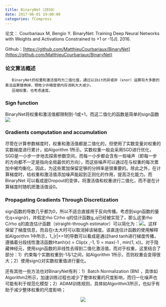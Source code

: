 ```yaml
---
title: BinaryNet（2016）
date: 2017-06-01 19:00:00
categories: fCompress
---
```


<script type="text/javascript" src="http://cdn.mathjax.org/mathjax/latest/MathJax.js?config=default"></script>

论文： Courbariaux M, Bengio Y. BinaryNet: Training Deep Neural Networks with Weights and Activations Constrained to +1 or -1[J]. 2016.

Github：[https://github.com/MatthieuCourbariaux/BinaryNet](https://github.com/MatthieuCourbariaux/BinaryNet)

### 论文算法概述

       BinaryNet的权重和激活值均为二值化值，通过以1bit的异或非（xnor）运算将大多数的乘法运算替换掉，牺牲少许精度使内存消耗大大减少。
       压缩权重，也考虑速度。
	   
### Sign function

   BinaryNet将权重和激活值都限制到-1或+1，而这二值化的函数是简单的sign函数<img src="{{ site.baseurl }}/images/pdCompress/binarynet1.png">
   
### Gradients computation and accumulation

   尽管在计算参数梯度时，权重和激活值都是二值化的，但使用了实数变量对权重的实数梯度进行累计，如Algorithm 1所示。实数权重一般会采用SGD进行优化，SGD是一小步一步地去探索参数空间，而每一小步都会含有一些噪声（即每一步的方向都不一定是指向全局最优的方向），而这些噪声可以通过在与权重的每次累加中被均衡化。因此，为这些累加保留足够的分辨率是很重要的。除此之外，在计算梯度时，给权重和激活值添加噪声能起到正则化的作用，提高泛化能力。而BinaryNet 可以看成是Dropout的变体，将激活值和权重进行二值化，而不是在计算梯度时随机把激活值设0。
   
### Propagating Gradients Through Discretization

   sign函数的导数几乎都为0，所以不适合直接用于反向传播。考虑到sign函数的量化q=sign(r)，并假定rho C/rho q的估计函数g_q已经被实现了，那么这里rho C/rho q的直连估计函数（straight-through estimator）可以简化为：<img src="{{ site.baseurl }}/images/pdCompress/binarynet2.png">。这样保留了梯度信息，而且在r太大时可以取消掉该梯度。该直连估计函数的使用解释如Algorithm 1中所示，1_|r|<=1的导数可以看成是通过hard tanh进行梯度传播，遵循着分段线性激活函数Htanh(x) = Clip(x ,-1, 1) = max(-1 , min(1, x))。对于隐藏神经元，使用sign函数的非线性去得到二值化激活值，而对于权重，这里结合了部分：1）约束每个实数权重到-1与1之间，如Algorithm 1所示，否则权重会变得很大；2）使用sign()对实数权重值进行量化。

   还有其他一些方法也对BinaryNet有利：1）Batch Normalization (BN) ，具体如Algorithm2所示，加速训练过程也减少了整体权重的尺度影响，而归一化噪声也可能有利于规范化模型；2）ADAM训练规则，具体如Algorithm3所示，也似乎有助于减少整体权重的尺度影响；
   
   <center><img src="{{ site.baseurl }}/images/pdCompress/binarynet3.png"></center>

